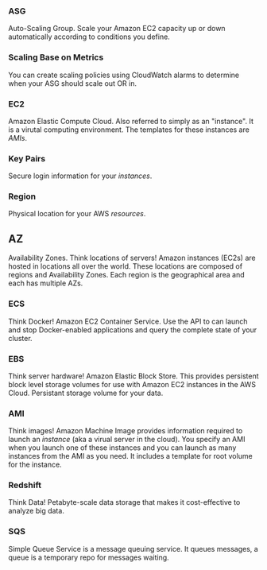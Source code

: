 ### ASG  
Auto-Scaling Group. Scale your Amazon EC2 capacity up or down automatically according to conditions you define.

### Scaling Base on Metrics
You can create scaling policies using CloudWatch alarms to determine when your ASG should scale out OR in. 

### EC2  
Amazon Elastic Compute Cloud. Also referred to simply as an "instance". It is a virutal computing environment. The templates for these instances are _AMIs_. 

### Key Pairs  
Secure login information for your _instances_. 

### Region  
Physical location for your AWS _resources_. 

## AZ  
Availability Zones. Think locations of servers! Amazon instances (EC2s) are hosted in locations all over the world. These locations are composed of regions and Availability Zones. Each region is the geographical area and each has multiple AZs.

### ECS
Think Docker! Amazon EC2 Container Service. Use the API to can launch and stop Docker-enabled applications and query the complete state of your cluster. 

### EBS  
Think server hardware! Amazon Elastic Block Store. This provides persistent block level storage volumes for use with Amazon EC2 instances in the AWS Cloud. Persistant storage volume for your data.  

### AMI  
Think images! Amazon Machine Image provides information required to launch an _instance_ (aka a virual server in the cloud). You specify an AMI when you launch one of these instances and you can launch as many instances from the AMI as you need. It includes a template for root volume for the instance. 

### Redshift 
Think Data! Petabyte-scale data storage that makes it cost-effective to analyze big data.

### SQS 
Simple Queue Service is a message queuing service. It queues messages, a queue is a temporary repo for messages waiting. 
